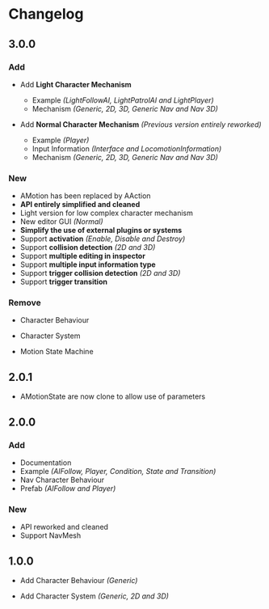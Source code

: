 # Changelog

## 3.0.0

### Add

- Add **Light Character Mechanism**
    - Example *(LightFollowAI, LightPatrolAI and LightPlayer)*
    - Mechanism *(Generic, 2D, 3D, Generic Nav and Nav 3D)*

- Add **Normal Character Mechanism** *(Previous version entirely reworked)*
    - Example *(Player)*
    - Input Information *(Interface and LocomotionInformation)*
    - Mechanism *(Generic, 2D, 3D, Generic Nav and Nav 3D)*

### New

- AMotion has been replaced by AAction
- **API entirely simplified and cleaned**
- Light version for low complex character mechanism
- New editor GUI *(Normal)*
- **Simplify the use of external plugins or systems**
- Support **activation** *(Enable, Disable and Destroy)*
- Support **collision detection** *(2D and 3D)*
- Support **multiple editing in inspector**
- Support **multiple input information type**
- Support **trigger collision detection** *(2D and 3D)*
- Support **trigger transition**

### Remove

- Character Behaviour

- Character System

- Motion State Machine

## 2.0.1

- AMotionState are now clone to allow use of parameters

## 2.0.0

### Add 

- Documentation
- Example *(AIFollow, Player, Condition, State and Transition)*
- Nav Character Behaviour
- Prefab *(AIFollow and Player)*

### New

- API reworked and cleaned
- Support NavMesh

## 1.0.0

- Add Character Behaviour *(Generic)*

- Add Character System *(Generic, 2D and 3D)*